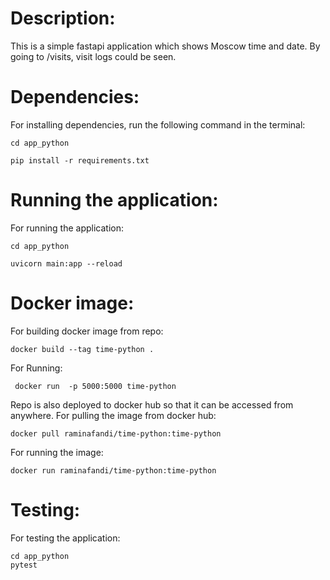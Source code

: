 # Description:

This is a simple fastapi application which shows Moscow time and date.
By going to /visits, visit logs could be seen.

# Dependencies:

For installing dependencies, run the following command in the terminal:

    cd app_python

    pip install -r requirements.txt

# Running the application:

For running the application:

    cd app_python

    uvicorn main:app --reload

# Docker image:

For building docker image from repo:

    docker build --tag time-python .

For Running:

     docker run  -p 5000:5000 time-python

Repo is also deployed to docker hub so that it can be accessed from anywhere.
For pulling the image from docker hub:

    docker pull raminafandi/time-python:time-python

For running the image:

    docker run raminafandi/time-python:time-python

# Testing:

For testing the application:

    cd app_python
    pytest

